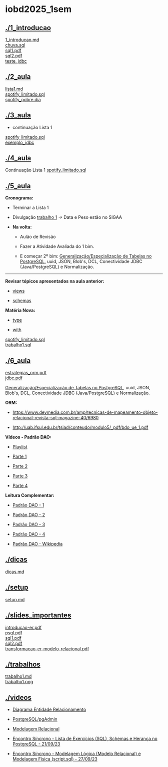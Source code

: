 # iobd2025_1sem <br>
## [./1_introducao](https://github.com/IgorAvilaPereira/iobd2025_1sem/tree/main/./1_introducao) <br>
[1_introducao.md](https://github.com/IgorAvilaPereira/iobd2025_1sem/blob/main/./1_introducao/1_introducao.md) <br>
[chuva.sql](https://github.com/IgorAvilaPereira/iobd2025_1sem/blob/main/./1_introducao/chuva.sql) <br>
[sql1.pdf](https://github.com/IgorAvilaPereira/iobd2025_1sem/blob/main/./1_introducao/sql1.pdf) <br>
[sql2.pdf](https://github.com/IgorAvilaPereira/iobd2025_1sem/blob/main/./1_introducao/sql2.pdf) <br>
[teste_jdbc](https://github.com/IgorAvilaPereira/iobd2025_1sem/blob/main/./1_introducao/teste_jdbc) <br>
## [./2_aula](https://github.com/IgorAvilaPereira/iobd2025_1sem/tree/main/./2_aula) <br>
[lista1.md](https://github.com/IgorAvilaPereira/iobd2025_1sem/blob/main/./2_aula/lista1.md) <br>
[spotify_limitado.sql](https://github.com/IgorAvilaPereira/iobd2025_1sem/blob/main/./2_aula/spotify_limitado.sql) <br>
[spotify_pobre.dia](https://github.com/IgorAvilaPereira/iobd2025_1sem/blob/main/./2_aula/spotify_pobre.dia) <br>
## [./3_aula](https://github.com/IgorAvilaPereira/iobd2025_1sem/tree/main/./3_aula) <br>
* continuação Lista 1 


[spotify_limitado.sql](https://github.com/IgorAvilaPereira/iobd2025_1sem/blob/main/./3_aula/spotify_limitado.sql) <br>
[exemplo_jdbc](https://github.com/IgorAvilaPereira/iobd2025_1sem/blob/main/./3_aula/exemplo_jdbc) <br>
## [./4_aula](https://github.com/IgorAvilaPereira/iobd2025_1sem/tree/main/./4_aula) <br>
Continuação Lista 1
[spotify_limitado.sql](https://github.com/IgorAvilaPereira/iobd2025_1sem/blob/main/./4_aula/spotify_limitado.sql) <br>
## [./5_aula](https://github.com/IgorAvilaPereira/iobd2025_1sem/tree/main/./5_aula) <br>
**Cronograma:**

* Terminar a Lista 1

* Divulgação [trabalho 1](https://github.com/IgorAvilaPereira/iobd2025_1sem/blob/main/trabalhos/trabalho1.md) -> Data e Peso estão no SIGAA

* **Na volta:**

    * Aulão de Revisão
    
    * Fazer a Atividade Avaliada do 1 bim.
    
     * E começar 2º bim:  [Generalização/Especialização de Tabelas no PostgreSQL](https://github.com/IgorAvilaPereira/iobd2025_1sem/blob/main/dicas/dicas.md#heran%C3%A7a-especializa%C3%A7%C3%A3ogeneraliza%C3%A7%C3%A3o-de-tabelas-no-postgresql), uuid, JSON, Blob's, DCL, Conectividade JDBC (Java/PostgreSQL) e Normalização.

***

**Revisar tópicos apresentados na aula anterior:**

* [views](https://github.com/IgorAvilaPereira/iobd2025_1sem/blob/main/dicas/dicas.md#views)

* [schemas](https://github.com/IgorAvilaPereira/iobd2025_1sem/blob/main/dicas/dicas.md#schema)

**Matéria Nova:**

* [type](https://github.com/IgorAvilaPereira/iobd2025_1sem/blob/main/dicas/dicas.md#type)

* [with](https://github.com/IgorAvilaPereira/iobd2025_1sem/blob/main/dicas/dicas.md#with)

 



[spotify_limitado.sql](https://github.com/IgorAvilaPereira/iobd2025_1sem/blob/main/./5_aula/spotify_limitado.sql) <br>
[trabalho1.sql](https://github.com/IgorAvilaPereira/iobd2025_1sem/blob/main/./5_aula/trabalho1.sql) <br>
## [./6_aula](https://github.com/IgorAvilaPereira/iobd2025_1sem/tree/main/./6_aula) <br>
[estrategias_orm.pdf](https://github.com/IgorAvilaPereira/iobd2025_1sem/blob/main/./6_aula/estrategias_orm.pdf) <br>
[jdbc.pdf](https://github.com/IgorAvilaPereira/iobd2025_1sem/blob/main/./6_aula/jdbc.pdf) <br>

[Generalização/Especialização de Tabelas no PostgreSQL](https://github.com/IgorAvilaPereira/iobd2025_1sem/blob/main/dicas/dicas.md#heran%C3%A7a-especializa%C3%A7%C3%A3ogeneraliza%C3%A7%C3%A3o-de-tabelas-no-postgresql), uuid, JSON, Blob's, DCL, Conectividade JDBC (Java/PostgreSQL) e Normalização.

**ORM:**

* https://www.devmedia.com.br/amp/tecnicas-de-mapeamento-objeto-relacional-revista-sql-magazine-40/6980
 
* http://uab.ifsul.edu.br/tsiad/conteudo/modulo5/_pdf/bdo_ue_1.pdf 

**Vídeos - Padrão DAO:**

* [Playlist](https://youtube.com/playlist?list=PLvT8P1q6jMWfyLT3oRrjwhqLbHnvq1Nzk)

* [Parte 1](https://youtu.be/5CnR_5raV7U)

* [Parte 2](https://youtu.be/xBAS_gnGVd4)

* [Parte 3](https://youtu.be/eTK-38iuyVU)

* [Parte 4](https://youtu.be/GrmIGyguLwA)

<!--* [Código dos Vídeos](https://github.com/IgorAvilaPereira/bd2022_1sem/tree/main/AppDAO)-->

**Leitura Complementar:** 

* [Padrão DAO - 1](https://sergiotaborda.wordpress.com/desenvolvimento-de-software/java/patterns/dao/)

* [Padrão DAO - 2](https://prezi.com/k8pvincplplu/padrao-de-projeto-dao/)

* [Padrão DAO - 3](http://www.facom.ufu.br/~bacala/PI/11-WebMVCePatterns.pdf)

* [Padrão DAO - 4](http://www.deinf.ufma.br/~geraldo/poo/10.1.DAO.pdf) 

* [Padrão DAO - Wikipedia](https://pt.wikipedia.org/wiki/Objeto_de_acesso_a_dados)
## [./dicas](https://github.com/IgorAvilaPereira/iobd2025_1sem/tree/main/./dicas) <br>
[dicas.md](https://github.com/IgorAvilaPereira/iobd2025_1sem/blob/main/./dicas/dicas.md) <br>
## [./setup](https://github.com/IgorAvilaPereira/iobd2025_1sem/tree/main/./setup) <br>
[setup.md](https://github.com/IgorAvilaPereira/iobd2025_1sem/blob/main/./setup/setup.md) <br>
## [./slides_importantes](https://github.com/IgorAvilaPereira/iobd2025_1sem/tree/main/./slides_importantes) <br>
[introducao-er.pdf](https://github.com/IgorAvilaPereira/iobd2025_1sem/blob/main/./slides_importantes/introducao-er.pdf) <br>
[psql.pdf](https://github.com/IgorAvilaPereira/iobd2025_1sem/blob/main/./slides_importantes/psql.pdf) <br>
[sql1.pdf](https://github.com/IgorAvilaPereira/iobd2025_1sem/blob/main/./slides_importantes/sql1.pdf) <br>
[sql2.pdf](https://github.com/IgorAvilaPereira/iobd2025_1sem/blob/main/./slides_importantes/sql2.pdf) <br>
[transformacao-er-modelo-relacional.pdf](https://github.com/IgorAvilaPereira/iobd2025_1sem/blob/main/./slides_importantes/transformacao-er-modelo-relacional.pdf) <br>
## [./trabalhos](https://github.com/IgorAvilaPereira/iobd2025_1sem/tree/main/./trabalhos) <br>
[trabalho1.md](https://github.com/IgorAvilaPereira/iobd2025_1sem/blob/main/./trabalhos/trabalho1.md) <br>
[trabalho1.png](https://github.com/IgorAvilaPereira/iobd2025_1sem/blob/main/./trabalhos/trabalho1.png) <br>
## [./videos](https://github.com/IgorAvilaPereira/iobd2025_1sem/tree/main/./videos) <br>
* [Diagrama Entidade Relacionamento](https://www.youtube.com/watch?v=Yz40xfg-Gi8&list=PLvT8P1q6jMWfdK6v25Sjhq3qwxLIAnvtk&pp=gAQB)

* [PostgreSQL/pgAdmin](https://www.youtube.com/watch?v=mH9bBlHVFRw&list=PLvT8P1q6jMWcT5op9r3RJpaiD4uWAh4zu&pp=gAQB)

* [Modelagem Relacional](https://www.youtube.com/watch?v=Aw1hnqEzPWg&list=PLvT8P1q6jMWdCXVwsdO3UAPAn743vHccK)

* [Encontro Síncrono - Lista de Exercícios (SQL), Schemas e Herança no PostgreSQL - 21/09/23](https://www.youtube.com/watch?v=yDUKRYH-HTU)

* [Encontro Síncrono - Modelagem Lógica (Modelo Relacional) e Modelagem Física (script.sql) - 27/09/23](https://www.youtube.com/watch?v=CzLUSWYwNQM&list=PLvT8P1q6jMWeItlnefnUWlASNMGA_q2Dw&index=2)
